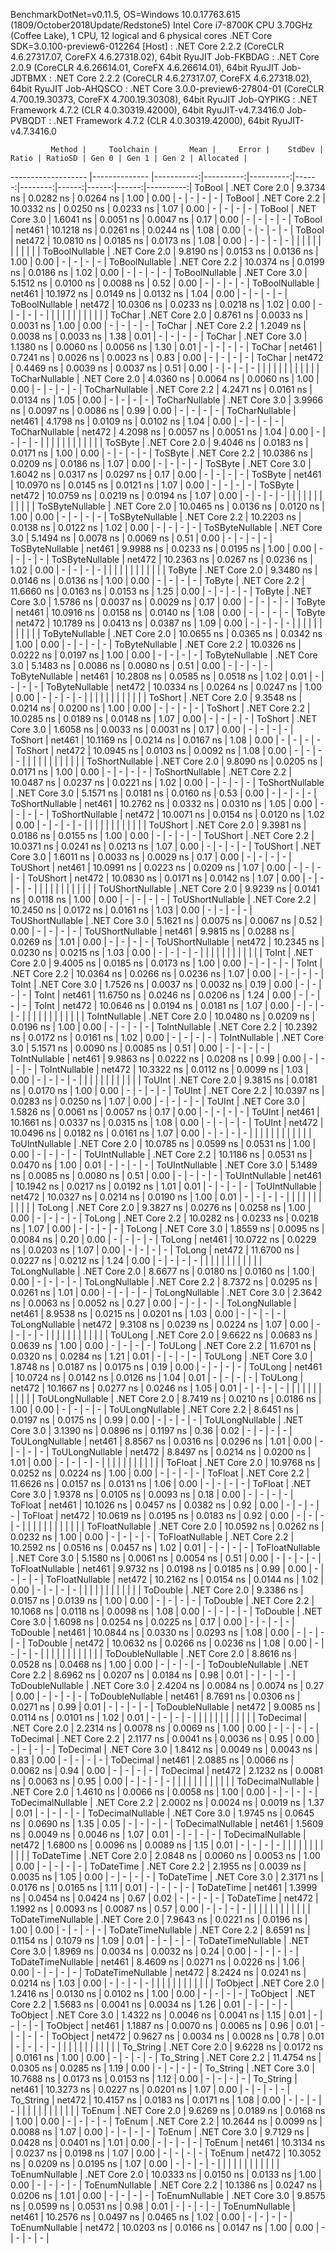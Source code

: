 
BenchmarkDotNet=v0.11.5, OS=Windows 10.0.17763.615 (1809/October2018Update/Redstone5)
Intel Core i7-8700K CPU 3.70GHz (Coffee Lake), 1 CPU, 12 logical and 6 physical cores
.NET Core SDK=3.0.100-preview6-012264
  [Host]     : .NET Core 2.2.2 (CoreCLR 4.6.27317.07, CoreFX 4.6.27318.02), 64bit RyuJIT
  Job-FKBDAG : .NET Core 2.0.9 (CoreCLR 4.6.26614.01, CoreFX 4.6.26614.01), 64bit RyuJIT
  Job-JDTBMX : .NET Core 2.2.2 (CoreCLR 4.6.27317.07, CoreFX 4.6.27318.02), 64bit RyuJIT
  Job-AHQSCO : .NET Core 3.0.0-preview6-27804-01 (CoreCLR 4.700.19.30373, CoreFX 4.700.19.30308), 64bit RyuJIT
  Job-QYPIKG : .NET Framework 4.7.2 (CLR 4.0.30319.42000), 64bit RyuJIT-v4.7.3416.0
  Job-PVBQDT : .NET Framework 4.7.2 (CLR 4.0.30319.42000), 64bit RyuJIT-v4.7.3416.0


             Method |     Toolchain |       Mean |     Error |    StdDev | Ratio | RatioSD | Gen 0 | Gen 1 | Gen 2 | Allocated |
------------------- |-------------- |-----------:|----------:|----------:|------:|--------:|------:|------:|------:|----------:|
             ToBool | .NET Core 2.0 |  9.3734 ns | 0.0282 ns | 0.0264 ns |  1.00 |    0.00 |     - |     - |     - |         - |
             ToBool | .NET Core 2.2 | 10.0332 ns | 0.0250 ns | 0.0233 ns |  1.07 |    0.00 |     - |     - |     - |         - |
             ToBool | .NET Core 3.0 |  1.6041 ns | 0.0051 ns | 0.0047 ns |  0.17 |    0.00 |     - |     - |     - |         - |
             ToBool |        net461 | 10.1218 ns | 0.0261 ns | 0.0244 ns |  1.08 |    0.00 |     - |     - |     - |         - |
             ToBool |        net472 | 10.0810 ns | 0.0185 ns | 0.0173 ns |  1.08 |    0.00 |     - |     - |     - |         - |
                    |               |            |           |           |       |         |       |       |       |           |
     ToBoolNullable | .NET Core 2.0 |  9.8190 ns | 0.0153 ns | 0.0136 ns |  1.00 |    0.00 |     - |     - |     - |         - |
     ToBoolNullable | .NET Core 2.2 | 10.0374 ns | 0.0199 ns | 0.0186 ns |  1.02 |    0.00 |     - |     - |     - |         - |
     ToBoolNullable | .NET Core 3.0 |  5.1512 ns | 0.0100 ns | 0.0088 ns |  0.52 |    0.00 |     - |     - |     - |         - |
     ToBoolNullable |        net461 | 10.1972 ns | 0.0149 ns | 0.0132 ns |  1.04 |    0.00 |     - |     - |     - |         - |
     ToBoolNullable |        net472 | 10.0306 ns | 0.0233 ns | 0.0218 ns |  1.02 |    0.00 |     - |     - |     - |         - |
                    |               |            |           |           |       |         |       |       |       |           |
             ToChar | .NET Core 2.0 |  0.8761 ns | 0.0033 ns | 0.0031 ns |  1.00 |    0.00 |     - |     - |     - |         - |
             ToChar | .NET Core 2.2 |  1.2049 ns | 0.0038 ns | 0.0033 ns |  1.38 |    0.01 |     - |     - |     - |         - |
             ToChar | .NET Core 3.0 |  1.1380 ns | 0.0060 ns | 0.0056 ns |  1.30 |    0.01 |     - |     - |     - |         - |
             ToChar |        net461 |  0.7241 ns | 0.0026 ns | 0.0023 ns |  0.83 |    0.00 |     - |     - |     - |         - |
             ToChar |        net472 |  0.4469 ns | 0.0039 ns | 0.0037 ns |  0.51 |    0.00 |     - |     - |     - |         - |
                    |               |            |           |           |       |         |       |       |       |           |
     ToCharNullable | .NET Core 2.0 |  4.0360 ns | 0.0064 ns | 0.0060 ns |  1.00 |    0.00 |     - |     - |     - |         - |
     ToCharNullable | .NET Core 2.2 |  4.2471 ns | 0.0161 ns | 0.0134 ns |  1.05 |    0.00 |     - |     - |     - |         - |
     ToCharNullable | .NET Core 3.0 |  3.9966 ns | 0.0097 ns | 0.0086 ns |  0.99 |    0.00 |     - |     - |     - |         - |
     ToCharNullable |        net461 |  4.1798 ns | 0.0109 ns | 0.0102 ns |  1.04 |    0.00 |     - |     - |     - |         - |
     ToCharNullable |        net472 |  4.2098 ns | 0.0057 ns | 0.0051 ns |  1.04 |    0.00 |     - |     - |     - |         - |
                    |               |            |           |           |       |         |       |       |       |           |
            ToSByte | .NET Core 2.0 |  9.4046 ns | 0.0183 ns | 0.0171 ns |  1.00 |    0.00 |     - |     - |     - |         - |
            ToSByte | .NET Core 2.2 | 10.0386 ns | 0.0209 ns | 0.0186 ns |  1.07 |    0.00 |     - |     - |     - |         - |
            ToSByte | .NET Core 3.0 |  1.6042 ns | 0.0317 ns | 0.0297 ns |  0.17 |    0.00 |     - |     - |     - |         - |
            ToSByte |        net461 | 10.0970 ns | 0.0145 ns | 0.0121 ns |  1.07 |    0.00 |     - |     - |     - |         - |
            ToSByte |        net472 | 10.0759 ns | 0.0219 ns | 0.0194 ns |  1.07 |    0.00 |     - |     - |     - |         - |
                    |               |            |           |           |       |         |       |       |       |           |
    ToSByteNullable | .NET Core 2.0 | 10.0465 ns | 0.0136 ns | 0.0120 ns |  1.00 |    0.00 |     - |     - |     - |         - |
    ToSByteNullable | .NET Core 2.2 | 10.2203 ns | 0.0138 ns | 0.0122 ns |  1.02 |    0.00 |     - |     - |     - |         - |
    ToSByteNullable | .NET Core 3.0 |  5.1494 ns | 0.0078 ns | 0.0069 ns |  0.51 |    0.00 |     - |     - |     - |         - |
    ToSByteNullable |        net461 |  9.9988 ns | 0.0233 ns | 0.0195 ns |  1.00 |    0.00 |     - |     - |     - |         - |
    ToSByteNullable |        net472 | 10.2363 ns | 0.0267 ns | 0.0236 ns |  1.02 |    0.00 |     - |     - |     - |         - |
                    |               |            |           |           |       |         |       |       |       |           |
             ToByte | .NET Core 2.0 |  9.3480 ns | 0.0146 ns | 0.0136 ns |  1.00 |    0.00 |     - |     - |     - |         - |
             ToByte | .NET Core 2.2 | 11.6660 ns | 0.0163 ns | 0.0153 ns |  1.25 |    0.00 |     - |     - |     - |         - |
             ToByte | .NET Core 3.0 |  1.5786 ns | 0.0037 ns | 0.0029 ns |  0.17 |    0.00 |     - |     - |     - |         - |
             ToByte |        net461 | 10.0916 ns | 0.0158 ns | 0.0140 ns |  1.08 |    0.00 |     - |     - |     - |         - |
             ToByte |        net472 | 10.1789 ns | 0.0413 ns | 0.0387 ns |  1.09 |    0.00 |     - |     - |     - |         - |
                    |               |            |           |           |       |         |       |       |       |           |
     ToByteNullable | .NET Core 2.0 | 10.0655 ns | 0.0365 ns | 0.0342 ns |  1.00 |    0.00 |     - |     - |     - |         - |
     ToByteNullable | .NET Core 2.2 | 10.0326 ns | 0.0222 ns | 0.0197 ns |  1.00 |    0.00 |     - |     - |     - |         - |
     ToByteNullable | .NET Core 3.0 |  5.1483 ns | 0.0086 ns | 0.0080 ns |  0.51 |    0.00 |     - |     - |     - |         - |
     ToByteNullable |        net461 | 10.2808 ns | 0.0585 ns | 0.0518 ns |  1.02 |    0.01 |     - |     - |     - |         - |
     ToByteNullable |        net472 | 10.0334 ns | 0.0264 ns | 0.0247 ns |  1.00 |    0.00 |     - |     - |     - |         - |
                    |               |            |           |           |       |         |       |       |       |           |
            ToShort | .NET Core 2.0 |  9.3548 ns | 0.0214 ns | 0.0200 ns |  1.00 |    0.00 |     - |     - |     - |         - |
            ToShort | .NET Core 2.2 | 10.0285 ns | 0.0189 ns | 0.0148 ns |  1.07 |    0.00 |     - |     - |     - |         - |
            ToShort | .NET Core 3.0 |  1.6058 ns | 0.0033 ns | 0.0031 ns |  0.17 |    0.00 |     - |     - |     - |         - |
            ToShort |        net461 | 10.1169 ns | 0.0214 ns | 0.0167 ns |  1.08 |    0.00 |     - |     - |     - |         - |
            ToShort |        net472 | 10.0945 ns | 0.0103 ns | 0.0092 ns |  1.08 |    0.00 |     - |     - |     - |         - |
                    |               |            |           |           |       |         |       |       |       |           |
    ToShortNullable | .NET Core 2.0 |  9.8090 ns | 0.0205 ns | 0.0171 ns |  1.00 |    0.00 |     - |     - |     - |         - |
    ToShortNullable | .NET Core 2.2 | 10.0487 ns | 0.0237 ns | 0.0221 ns |  1.02 |    0.00 |     - |     - |     - |         - |
    ToShortNullable | .NET Core 3.0 |  5.1571 ns | 0.0181 ns | 0.0160 ns |  0.53 |    0.00 |     - |     - |     - |         - |
    ToShortNullable |        net461 | 10.2762 ns | 0.0332 ns | 0.0310 ns |  1.05 |    0.00 |     - |     - |     - |         - |
    ToShortNullable |        net472 | 10.0071 ns | 0.0154 ns | 0.0120 ns |  1.02 |    0.00 |     - |     - |     - |         - |
                    |               |            |           |           |       |         |       |       |       |           |
           ToUShort | .NET Core 2.0 |  9.3981 ns | 0.0186 ns | 0.0155 ns |  1.00 |    0.00 |     - |     - |     - |         - |
           ToUShort | .NET Core 2.2 | 10.0371 ns | 0.0241 ns | 0.0213 ns |  1.07 |    0.00 |     - |     - |     - |         - |
           ToUShort | .NET Core 3.0 |  1.6011 ns | 0.0033 ns | 0.0029 ns |  0.17 |    0.00 |     - |     - |     - |         - |
           ToUShort |        net461 | 10.0991 ns | 0.0223 ns | 0.0209 ns |  1.07 |    0.00 |     - |     - |     - |         - |
           ToUShort |        net472 | 10.0830 ns | 0.0171 ns | 0.0142 ns |  1.07 |    0.00 |     - |     - |     - |         - |
                    |               |            |           |           |       |         |       |       |       |           |
   ToUShortNullable | .NET Core 2.0 |  9.9239 ns | 0.0141 ns | 0.0118 ns |  1.00 |    0.00 |     - |     - |     - |         - |
   ToUShortNullable | .NET Core 2.2 | 10.2450 ns | 0.0172 ns | 0.0161 ns |  1.03 |    0.00 |     - |     - |     - |         - |
   ToUShortNullable | .NET Core 3.0 |  5.1621 ns | 0.0075 ns | 0.0067 ns |  0.52 |    0.00 |     - |     - |     - |         - |
   ToUShortNullable |        net461 |  9.9815 ns | 0.0288 ns | 0.0269 ns |  1.01 |    0.00 |     - |     - |     - |         - |
   ToUShortNullable |        net472 | 10.2345 ns | 0.0230 ns | 0.0215 ns |  1.03 |    0.00 |     - |     - |     - |         - |
                    |               |            |           |           |       |         |       |       |       |           |
              ToInt | .NET Core 2.0 |  9.4005 ns | 0.0185 ns | 0.0173 ns |  1.00 |    0.00 |     - |     - |     - |         - |
              ToInt | .NET Core 2.2 | 10.0364 ns | 0.0266 ns | 0.0236 ns |  1.07 |    0.00 |     - |     - |     - |         - |
              ToInt | .NET Core 3.0 |  1.7526 ns | 0.0037 ns | 0.0032 ns |  0.19 |    0.00 |     - |     - |     - |         - |
              ToInt |        net461 | 11.6750 ns | 0.0246 ns | 0.0206 ns |  1.24 |    0.00 |     - |     - |     - |         - |
              ToInt |        net472 | 10.0646 ns | 0.0194 ns | 0.0181 ns |  1.07 |    0.00 |     - |     - |     - |         - |
                    |               |            |           |           |       |         |       |       |       |           |
      ToIntNullable | .NET Core 2.0 | 10.0480 ns | 0.0209 ns | 0.0196 ns |  1.00 |    0.00 |     - |     - |     - |         - |
      ToIntNullable | .NET Core 2.2 | 10.2392 ns | 0.0172 ns | 0.0161 ns |  1.02 |    0.00 |     - |     - |     - |         - |
      ToIntNullable | .NET Core 3.0 |  5.1571 ns | 0.0090 ns | 0.0085 ns |  0.51 |    0.00 |     - |     - |     - |         - |
      ToIntNullable |        net461 |  9.9863 ns | 0.0222 ns | 0.0208 ns |  0.99 |    0.00 |     - |     - |     - |         - |
      ToIntNullable |        net472 | 10.3322 ns | 0.0112 ns | 0.0099 ns |  1.03 |    0.00 |     - |     - |     - |         - |
                    |               |            |           |           |       |         |       |       |       |           |
             ToUInt | .NET Core 2.0 |  9.3815 ns | 0.0181 ns | 0.0170 ns |  1.00 |    0.00 |     - |     - |     - |         - |
             ToUInt | .NET Core 2.2 | 10.0397 ns | 0.0283 ns | 0.0250 ns |  1.07 |    0.00 |     - |     - |     - |         - |
             ToUInt | .NET Core 3.0 |  1.5826 ns | 0.0061 ns | 0.0057 ns |  0.17 |    0.00 |     - |     - |     - |         - |
             ToUInt |        net461 | 10.1661 ns | 0.0337 ns | 0.0315 ns |  1.08 |    0.00 |     - |     - |     - |         - |
             ToUInt |        net472 | 10.0496 ns | 0.0182 ns | 0.0161 ns |  1.07 |    0.00 |     - |     - |     - |         - |
                    |               |            |           |           |       |         |       |       |       |           |
     ToUIntNullable | .NET Core 2.0 | 10.0785 ns | 0.0599 ns | 0.0531 ns |  1.00 |    0.00 |     - |     - |     - |         - |
     ToUIntNullable | .NET Core 2.2 | 10.1186 ns | 0.0531 ns | 0.0470 ns |  1.00 |    0.01 |     - |     - |     - |         - |
     ToUIntNullable | .NET Core 3.0 |  5.1489 ns | 0.0085 ns | 0.0080 ns |  0.51 |    0.00 |     - |     - |     - |         - |
     ToUIntNullable |        net461 | 10.1942 ns | 0.0217 ns | 0.0192 ns |  1.01 |    0.01 |     - |     - |     - |         - |
     ToUIntNullable |        net472 | 10.0327 ns | 0.0214 ns | 0.0190 ns |  1.00 |    0.01 |     - |     - |     - |         - |
                    |               |            |           |           |       |         |       |       |       |           |
             ToLong | .NET Core 2.0 |  9.3827 ns | 0.0276 ns | 0.0258 ns |  1.00 |    0.00 |     - |     - |     - |         - |
             ToLong | .NET Core 2.2 | 10.0282 ns | 0.0233 ns | 0.0218 ns |  1.07 |    0.00 |     - |     - |     - |         - |
             ToLong | .NET Core 3.0 |  1.8559 ns | 0.0095 ns | 0.0084 ns |  0.20 |    0.00 |     - |     - |     - |         - |
             ToLong |        net461 | 10.0722 ns | 0.0229 ns | 0.0203 ns |  1.07 |    0.00 |     - |     - |     - |         - |
             ToLong |        net472 | 11.6700 ns | 0.0227 ns | 0.0212 ns |  1.24 |    0.00 |     - |     - |     - |         - |
                    |               |            |           |           |       |         |       |       |       |           |
     ToLongNullable | .NET Core 2.0 |  8.6677 ns | 0.0180 ns | 0.0160 ns |  1.00 |    0.00 |     - |     - |     - |         - |
     ToLongNullable | .NET Core 2.2 |  8.7372 ns | 0.0295 ns | 0.0261 ns |  1.01 |    0.00 |     - |     - |     - |         - |
     ToLongNullable | .NET Core 3.0 |  2.3642 ns | 0.0063 ns | 0.0052 ns |  0.27 |    0.00 |     - |     - |     - |         - |
     ToLongNullable |        net461 |  8.9538 ns | 0.0215 ns | 0.0201 ns |  1.03 |    0.00 |     - |     - |     - |         - |
     ToLongNullable |        net472 |  9.3108 ns | 0.0239 ns | 0.0224 ns |  1.07 |    0.00 |     - |     - |     - |         - |
                    |               |            |           |           |       |         |       |       |       |           |
            ToULong | .NET Core 2.0 |  9.6622 ns | 0.0683 ns | 0.0639 ns |  1.00 |    0.00 |     - |     - |     - |         - |
            ToULong | .NET Core 2.2 | 11.6701 ns | 0.0320 ns | 0.0284 ns |  1.21 |    0.01 |     - |     - |     - |         - |
            ToULong | .NET Core 3.0 |  1.8748 ns | 0.0187 ns | 0.0175 ns |  0.19 |    0.00 |     - |     - |     - |         - |
            ToULong |        net461 | 10.0724 ns | 0.0142 ns | 0.0126 ns |  1.04 |    0.01 |     - |     - |     - |         - |
            ToULong |        net472 | 10.1667 ns | 0.0277 ns | 0.0246 ns |  1.05 |    0.01 |     - |     - |     - |         - |
                    |               |            |           |           |       |         |       |       |       |           |
    ToULongNullable | .NET Core 2.0 |  8.7419 ns | 0.0210 ns | 0.0186 ns |  1.00 |    0.00 |     - |     - |     - |         - |
    ToULongNullable | .NET Core 2.2 |  8.6451 ns | 0.0197 ns | 0.0175 ns |  0.99 |    0.00 |     - |     - |     - |         - |
    ToULongNullable | .NET Core 3.0 |  3.1390 ns | 0.0896 ns | 0.1197 ns |  0.36 |    0.02 |     - |     - |     - |         - |
    ToULongNullable |        net461 |  8.8567 ns | 0.0316 ns | 0.0296 ns |  1.01 |    0.00 |     - |     - |     - |         - |
    ToULongNullable |        net472 |  8.8497 ns | 0.0214 ns | 0.0200 ns |  1.01 |    0.00 |     - |     - |     - |         - |
                    |               |            |           |           |       |         |       |       |       |           |
            ToFloat | .NET Core 2.0 | 10.9768 ns | 0.0252 ns | 0.0224 ns |  1.00 |    0.00 |     - |     - |     - |         - |
            ToFloat | .NET Core 2.2 | 11.6626 ns | 0.0157 ns | 0.0131 ns |  1.06 |    0.00 |     - |     - |     - |         - |
            ToFloat | .NET Core 3.0 |  1.9378 ns | 0.0105 ns | 0.0093 ns |  0.18 |    0.00 |     - |     - |     - |         - |
            ToFloat |        net461 | 10.1026 ns | 0.0457 ns | 0.0382 ns |  0.92 |    0.00 |     - |     - |     - |         - |
            ToFloat |        net472 | 10.0619 ns | 0.0195 ns | 0.0183 ns |  0.92 |    0.00 |     - |     - |     - |         - |
                    |               |            |           |           |       |         |       |       |       |           |
    ToFloatNullable | .NET Core 2.0 | 10.0592 ns | 0.0262 ns | 0.0232 ns |  1.00 |    0.00 |     - |     - |     - |         - |
    ToFloatNullable | .NET Core 2.2 | 10.2592 ns | 0.0516 ns | 0.0457 ns |  1.02 |    0.01 |     - |     - |     - |         - |
    ToFloatNullable | .NET Core 3.0 |  5.1580 ns | 0.0061 ns | 0.0054 ns |  0.51 |    0.00 |     - |     - |     - |         - |
    ToFloatNullable |        net461 |  9.9732 ns | 0.0198 ns | 0.0185 ns |  0.99 |    0.00 |     - |     - |     - |         - |
    ToFloatNullable |        net472 | 10.2162 ns | 0.0154 ns | 0.0144 ns |  1.02 |    0.00 |     - |     - |     - |         - |
                    |               |            |           |           |       |         |       |       |       |           |
           ToDouble | .NET Core 2.0 |  9.3386 ns | 0.0157 ns | 0.0139 ns |  1.00 |    0.00 |     - |     - |     - |         - |
           ToDouble | .NET Core 2.2 | 10.1068 ns | 0.0118 ns | 0.0098 ns |  1.08 |    0.00 |     - |     - |     - |         - |
           ToDouble | .NET Core 3.0 |  1.6098 ns | 0.0254 ns | 0.0225 ns |  0.17 |    0.00 |     - |     - |     - |         - |
           ToDouble |        net461 | 10.0844 ns | 0.0330 ns | 0.0293 ns |  1.08 |    0.00 |     - |     - |     - |         - |
           ToDouble |        net472 | 10.0632 ns | 0.0266 ns | 0.0236 ns |  1.08 |    0.00 |     - |     - |     - |         - |
                    |               |            |           |           |       |         |       |       |       |           |
   ToDoubleNullable | .NET Core 2.0 |  8.8616 ns | 0.0528 ns | 0.0468 ns |  1.00 |    0.00 |     - |     - |     - |         - |
   ToDoubleNullable | .NET Core 2.2 |  8.6962 ns | 0.0207 ns | 0.0184 ns |  0.98 |    0.01 |     - |     - |     - |         - |
   ToDoubleNullable | .NET Core 3.0 |  2.4204 ns | 0.0084 ns | 0.0074 ns |  0.27 |    0.00 |     - |     - |     - |         - |
   ToDoubleNullable |        net461 |  8.7691 ns | 0.0306 ns | 0.0271 ns |  0.99 |    0.01 |     - |     - |     - |         - |
   ToDoubleNullable |        net472 |  9.0085 ns | 0.0114 ns | 0.0101 ns |  1.02 |    0.01 |     - |     - |     - |         - |
                    |               |            |           |           |       |         |       |       |       |           |
          ToDecimal | .NET Core 2.0 |  2.2314 ns | 0.0078 ns | 0.0069 ns |  1.00 |    0.00 |     - |     - |     - |         - |
          ToDecimal | .NET Core 2.2 |  2.1177 ns | 0.0041 ns | 0.0036 ns |  0.95 |    0.00 |     - |     - |     - |         - |
          ToDecimal | .NET Core 3.0 |  1.8412 ns | 0.0049 ns | 0.0043 ns |  0.83 |    0.00 |     - |     - |     - |         - |
          ToDecimal |        net461 |  2.0885 ns | 0.0066 ns | 0.0062 ns |  0.94 |    0.00 |     - |     - |     - |         - |
          ToDecimal |        net472 |  2.1232 ns | 0.0081 ns | 0.0063 ns |  0.95 |    0.00 |     - |     - |     - |         - |
                    |               |            |           |           |       |         |       |       |       |           |
  ToDecimalNullable | .NET Core 2.0 |  1.4610 ns | 0.0066 ns | 0.0058 ns |  1.00 |    0.00 |     - |     - |     - |         - |
  ToDecimalNullable | .NET Core 2.2 |  2.0002 ns | 0.0024 ns | 0.0019 ns |  1.37 |    0.01 |     - |     - |     - |         - |
  ToDecimalNullable | .NET Core 3.0 |  1.9745 ns | 0.0645 ns | 0.0690 ns |  1.35 |    0.05 |     - |     - |     - |         - |
  ToDecimalNullable |        net461 |  1.5609 ns | 0.0049 ns | 0.0046 ns |  1.07 |    0.01 |     - |     - |     - |         - |
  ToDecimalNullable |        net472 |  1.6800 ns | 0.0096 ns | 0.0089 ns |  1.15 |    0.01 |     - |     - |     - |         - |
                    |               |            |           |           |       |         |       |       |       |           |
         ToDateTime | .NET Core 2.0 |  2.0848 ns | 0.0060 ns | 0.0053 ns |  1.00 |    0.00 |     - |     - |     - |         - |
         ToDateTime | .NET Core 2.2 |  2.1955 ns | 0.0039 ns | 0.0035 ns |  1.05 |    0.00 |     - |     - |     - |         - |
         ToDateTime | .NET Core 3.0 |  2.3171 ns | 0.0176 ns | 0.0165 ns |  1.11 |    0.01 |     - |     - |     - |         - |
         ToDateTime |        net461 |  1.3999 ns | 0.0454 ns | 0.0424 ns |  0.67 |    0.02 |     - |     - |     - |         - |
         ToDateTime |        net472 |  1.1992 ns | 0.0093 ns | 0.0087 ns |  0.57 |    0.00 |     - |     - |     - |         - |
                    |               |            |           |           |       |         |       |       |       |           |
 ToDateTimeNullable | .NET Core 2.0 |  7.9643 ns | 0.0221 ns | 0.0196 ns |  1.00 |    0.00 |     - |     - |     - |         - |
 ToDateTimeNullable | .NET Core 2.2 |  8.6591 ns | 0.1154 ns | 0.1079 ns |  1.09 |    0.01 |     - |     - |     - |         - |
 ToDateTimeNullable | .NET Core 3.0 |  1.8969 ns | 0.0034 ns | 0.0032 ns |  0.24 |    0.00 |     - |     - |     - |         - |
 ToDateTimeNullable |        net461 |  8.4609 ns | 0.0271 ns | 0.0226 ns |  1.06 |    0.00 |     - |     - |     - |         - |
 ToDateTimeNullable |        net472 |  8.2424 ns | 0.0241 ns | 0.0214 ns |  1.03 |    0.00 |     - |     - |     - |         - |
                    |               |            |           |           |       |         |       |       |       |           |
           ToObject | .NET Core 2.0 |  1.2416 ns | 0.0130 ns | 0.0102 ns |  1.00 |    0.00 |     - |     - |     - |         - |
           ToObject | .NET Core 2.2 |  1.5683 ns | 0.0041 ns | 0.0034 ns |  1.26 |    0.01 |     - |     - |     - |         - |
           ToObject | .NET Core 3.0 |  1.4322 ns | 0.0046 ns | 0.0041 ns |  1.15 |    0.01 |     - |     - |     - |         - |
           ToObject |        net461 |  1.1887 ns | 0.0070 ns | 0.0065 ns |  0.96 |    0.01 |     - |     - |     - |         - |
           ToObject |        net472 |  0.9627 ns | 0.0034 ns | 0.0028 ns |  0.78 |    0.01 |     - |     - |     - |         - |
                    |               |            |           |           |       |         |       |       |       |           |
          To_String | .NET Core 2.0 |  9.6228 ns | 0.0172 ns | 0.0161 ns |  1.00 |    0.00 |     - |     - |     - |         - |
          To_String | .NET Core 2.2 | 11.4754 ns | 0.0305 ns | 0.0285 ns |  1.19 |    0.00 |     - |     - |     - |         - |
          To_String | .NET Core 3.0 | 10.7688 ns | 0.0173 ns | 0.0153 ns |  1.12 |    0.00 |     - |     - |     - |         - |
          To_String |        net461 | 10.3273 ns | 0.0227 ns | 0.0201 ns |  1.07 |    0.00 |     - |     - |     - |         - |
          To_String |        net472 | 10.4157 ns | 0.0183 ns | 0.0171 ns |  1.08 |    0.00 |     - |     - |     - |         - |
                    |               |            |           |           |       |         |       |       |       |           |
             ToEnum | .NET Core 2.0 |  9.6269 ns | 0.0189 ns | 0.0168 ns |  1.00 |    0.00 |     - |     - |     - |         - |
             ToEnum | .NET Core 2.2 | 10.2644 ns | 0.0099 ns | 0.0088 ns |  1.07 |    0.00 |     - |     - |     - |         - |
             ToEnum | .NET Core 3.0 |  9.7129 ns | 0.0428 ns | 0.0401 ns |  1.01 |    0.00 |     - |     - |     - |         - |
             ToEnum |        net461 | 10.3134 ns | 0.0237 ns | 0.0198 ns |  1.07 |    0.00 |     - |     - |     - |         - |
             ToEnum |        net472 | 10.3052 ns | 0.0209 ns | 0.0195 ns |  1.07 |    0.00 |     - |     - |     - |         - |
                    |               |            |           |           |       |         |       |       |       |           |
     ToEnumNullable | .NET Core 2.0 | 10.0333 ns | 0.0150 ns | 0.0133 ns |  1.00 |    0.00 |     - |     - |     - |         - |
     ToEnumNullable | .NET Core 2.2 | 10.1386 ns | 0.0247 ns | 0.0206 ns |  1.01 |    0.00 |     - |     - |     - |         - |
     ToEnumNullable | .NET Core 3.0 |  9.8575 ns | 0.0599 ns | 0.0531 ns |  0.98 |    0.01 |     - |     - |     - |         - |
     ToEnumNullable |        net461 | 10.2576 ns | 0.0497 ns | 0.0465 ns |  1.02 |    0.00 |     - |     - |     - |         - |
     ToEnumNullable |        net472 | 10.0203 ns | 0.0166 ns | 0.0147 ns |  1.00 |    0.00 |     - |     - |     - |         - |
